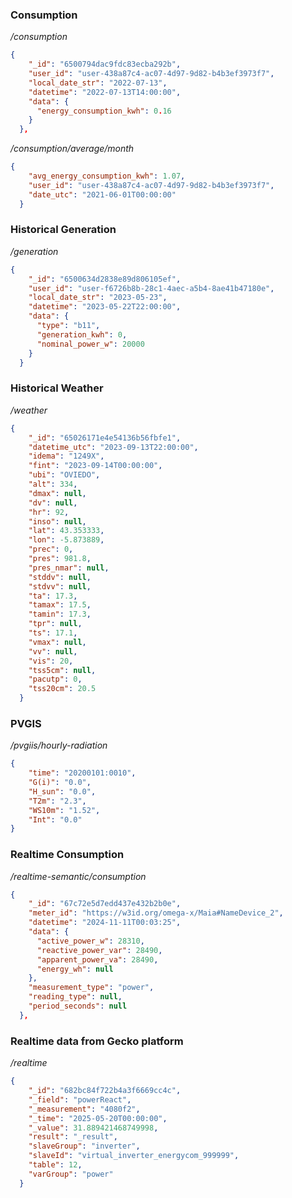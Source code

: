 ### Consumption
_/consumption_

```json
{
    "_id": "6500794dac9fdc83ecba292b",
    "user_id": "user-438a87c4-ac07-4d97-9d82-b4b3ef3973f7",
    "local_date_str": "2022-07-13",
    "datetime": "2022-07-13T14:00:00",
    "data": {
      "energy_consumption_kwh": 0.16
    }
  },
```

_/consumption/average/month_

```json
{
    "avg_energy_consumption_kwh": 1.07,
    "user_id": "user-438a87c4-ac07-4d97-9d82-b4b3ef3973f7",
    "date_utc": "2021-06-01T00:00:00"
  }
```

### Historical Generation
_/generation_

```json
{
    "_id": "6500634d2838e89d806105ef",
    "user_id": "user-f6726b8b-28c1-4aec-a5b4-8ae41b47180e",
    "local_date_str": "2023-05-23",
    "datetime": "2023-05-22T22:00:00",
    "data": {
      "type": "b11",
      "generation_kwh": 0,
      "nominal_power_w": 20000
    }
  }
```

### Historical Weather
_/weather_

```json
{
    "_id": "65026171e4e54136b56fbfe1",
    "datetime_utc": "2023-09-13T22:00:00",
    "idema": "1249X",
    "fint": "2023-09-14T00:00:00",
    "ubi": "OVIEDO",
    "alt": 334,
    "dmax": null,
    "dv": null,
    "hr": 92,
    "inso": null,
    "lat": 43.353333,
    "lon": -5.873889,
    "prec": 0,
    "pres": 981.8,
    "pres_nmar": null,
    "stddv": null,
    "stdvv": null,
    "ta": 17.3,
    "tamax": 17.5,
    "tamin": 17.3,
    "tpr": null,
    "ts": 17.1,
    "vmax": null,
    "vv": null,
    "vis": 20,
    "tss5cm": null,
    "pacutp": 0,
    "tss20cm": 20.5
  }
```

### PVGIS
_/pvgiis/hourly-radiation_

```json
{
    "time": "20200101:0010",
    "G(i)": "0.0",
    "H_sun": "0.0",
    "T2m": "2.3",
    "WS10m": "1.52",
    "Int": "0.0"
}
```

### Realtime Consumption
_/realtime-semantic/consumption_

```json
{
    "_id": "67c72e5d7edd437e432b2b0e",
    "meter_id": "https://w3id.org/omega-x/Maia#NameDevice_2",
    "datetime": "2024-11-11T00:03:25",
    "data": {
      "active_power_w": 28310,
      "reactive_power_var": 28490,
      "apparent_power_va": 28490,
      "energy_wh": null
    },
    "measurement_type": "power",
    "reading_type": null,
    "period_seconds": null
  },
```

### Realtime data from Gecko platform
_/realtime_

```json
{
    "_id": "682bc84f722b4a3f6669cc4c",
    "_field": "powerReact",
    "_measurement": "4080f2",
    "_time": "2025-05-20T00:00:00",
    "_value": 31.889421468749998,
    "result": "_result",
    "slaveGroup": "inverter",
    "slaveId": "virtual_inverter_energycom_999999",
    "table": 12,
    "varGroup": "power"
  }
```

